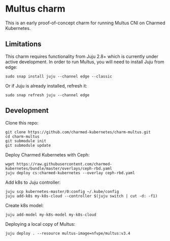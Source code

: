 # Multus charm

This is an early proof-of-concept charm for running Multus CNI on Charmed
Kubernetes.

## Limitations

This charm requires functionality from Juju 2.8+ which is currently under
active development. In order to run Multus, you will need to install Juju from
edge:

```
sudo snap install juju --channel edge --classic
```

Or if Juju is already installed, refresh it:

```
sudo snap refresh juju --channel edge
```

## Development

Clone this repo:
```
git clone https://github.com/charmed-kubernetes/charm-multus.git
cd charm-multus
git submodule init
git submodule update
```

Deploy Charmed Kubernetes with Ceph:
```
wget https://raw.githubusercontent.com/charmed-kubernetes/bundle/master/overlays/ceph-rbd.yaml
juju deploy cs:charmed-kubernetes --overlay ceph-rbd.yaml
```

Add k8s to Juju controller:
```
juju scp kubernetes-master/0:config ~/.kube/config
juju add-k8s my-k8s-cloud --controller $(juju switch | cut -d: -f1)
```

Create k8s model:
```
juju add-model my-k8s-model my-k8s-cloud
```

Deploying a local copy of Multus:
```
juju deploy . --resource multus-image=nfvpe/multus:v3.4
```
